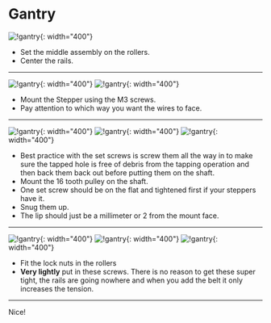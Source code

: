 # Gantry

![!gantry](https://www.v1engineering.com/wp-content/uploads/2015/10/IMG_20160823_131906.jpg){: width="400"}

* Set the middle assembly on the rollers.
* Center the rails.
---

![!gantry](https://www.v1engineering.com/wp-content/uploads/2015/10/IMG_20160823_132443.jpg){: width="400"}
![!gantry](https://www.v1engineering.com/wp-content/uploads/2015/10/IMG_20160823_132225.jpg){: width="400"}

* Mount the Stepper using the M3 screws.
* Pay attention to which way you want the wires to face.
---

![!gantry](https://www.v1engineering.com/wp-content/uploads/2015/10/IMG_20160823_132457.jpg){: width="400"}
![!gantry](https://www.v1engineering.com/wp-content/uploads/2015/10/IMG_20160823_132734.jpg){: width="400"}
![!gantry](https://www.v1engineering.com/wp-content/uploads/2015/10/IMG_20160823_132745-e1473209190770.jpg){: width="400"}

* Best practice with the set screws is screw them all the way in to make sure the tapped hole is free of debris from the tapping operation and then back them back out before putting them on the shaft.
* Mount the 16 tooth pulley on the shaft.
* One set screw should be on the flat and tightened first if your steppers have it.
* Snug them up.
* The lip should just be a millimeter or 2 from the mount face.
---

![!gantry](https://www.v1engineering.com/wp-content/uploads/2015/10/IMG_20160823_132922.jpg){: width="400"}
![!gantry](https://www.v1engineering.com/wp-content/uploads/2015/10/IMG_20160823_133037.jpg){: width="400"}
![!gantry](https://www.v1engineering.com/wp-content/uploads/2015/10/IMG_20160823_175644.jpg){: width="400"}

* Fit the lock nuts in the rollers
* **Very lightly** put in these screws. There is no reason to get these super tight, the rails are
going nowhere and when you add the belt it only increases the tension.
---

Nice!
